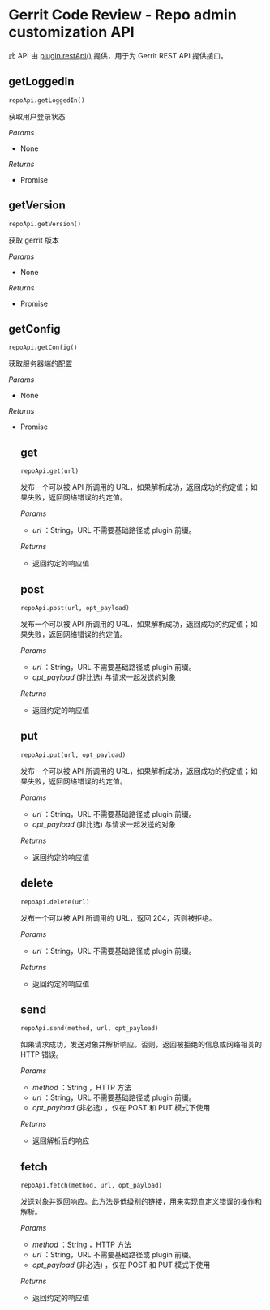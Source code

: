 # Gerrit Code Review - Repo admin customization API

此 API 由 [plugin.restApi()](pg-plugin-dev.md) 提供，用于为 Gerrit REST API 提供接口。

## getLoggedIn
`repoApi.getLoggedIn()`

获取用户登录状态

_Params_
- None

_Returns_
- Promise<boolean>

## getVersion
`repoApi.getVersion()`

获取 gerrit 版本

_Params_
- None

_Returns_
- Promise<string>

## getConfig
`repoApi.getConfig()`

获取服务器端的配置

_Params_
- None

_Returns_
- Promise<Object>

## get
`repoApi.get(url)`

发布一个可以被 API 所调用的 URL，如果解析成功，返回成功的约定值；如果失败，返回网络错误的约定值。

_Params_
- *url* ：String，URL 不需要基础路径或 plugin 前缀。

_Returns_
- 返回约定的响应值

## post
`repoApi.post(url, opt_payload)`

发布一个可以被 API 所调用的 URL，如果解析成功，返回成功的约定值；如果失败，返回网络错误的约定值。

_Params_
- *url* ：String，URL 不需要基础路径或 plugin 前缀。
- *opt_payload* (非比选) 与请求一起发送的对象

_Returns_
- 返回约定的响应值

## put
`repoApi.put(url, opt_payload)`

发布一个可以被 API 所调用的 URL，如果解析成功，返回成功的约定值；如果失败，返回网络错误的约定值。

_Params_
- *url* ：String，URL 不需要基础路径或 plugin 前缀。
- *opt_payload* (非比选) 与请求一起发送的对象

_Returns_
- 返回约定的响应值

## delete
`repoApi.delete(url)`

发布一个可以被 API 所调用的 URL，返回 204，否则被拒绝。

_Params_
- *url* ：String，URL 不需要基础路径或 plugin 前缀。

_Returns_
- 返回约定的响应值

## send
`repoApi.send(method, url, opt_payload)`

如果请求成功，发送对象并解析响应。否则，返回被拒绝的信息或网络相关的 HTTP 错误。

_Params_
- *method* ：String ，HTTP 方法
- *url* ：String，URL 不需要基础路径或 plugin 前缀。
- *opt_payload* (非必选) ，仅在 POST 和 PUT 模式下使用

_Returns_
- 返回解析后的响应

## fetch
`repoApi.fetch(method, url, opt_payload)`

发送对象并返回响应。此方法是低级别的链接，用来实现自定义错误的操作和解析。

_Params_
- *method* ：String ，HTTP 方法
- *url* ：String，URL 不需要基础路径或 plugin 前缀。
- *opt_payload* (非必选) ，仅在 POST 和 PUT 模式下使用

_Returns_
- 返回约定的响应值

